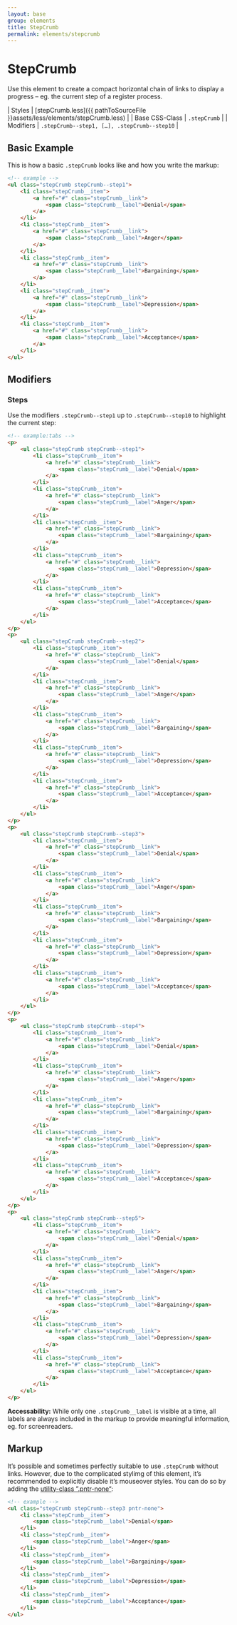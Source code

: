 ```yaml
---
layout: base
group: elements
title: StepCrumb
permalink: elements/stepcrumb
---
```


# StepCrumb

Use this element to create a compact horizontal chain of links to display a progress – eg. the current step of a register process.

| Styles         | [stepCrumb.less]({{ pathToSourceFile }}assets/less/elements/stepCrumb.less) |
| Base CSS-Class | `.stepCrumb`                                                                |
| Modifiers      | `.stepCrumb--step1, […], .stepCrumb--step10`                                |

## Basic Example

This is how a basic `.stepCrumb` looks like and how you write the markup:

```html
<!-- example -->
<ul class="stepCrumb stepCrumb--step1">
    <li class="stepCrumb__item">
        <a href="#" class="stepCrumb__link">
            <span class="stepCrumb__label">Denial</span>
        </a>
    </li>
    <li class="stepCrumb__item">
        <a href="#" class="stepCrumb__link">
            <span class="stepCrumb__label">Anger</span>
        </a>
    </li>
    <li class="stepCrumb__item">
        <a href="#" class="stepCrumb__link">
            <span class="stepCrumb__label">Bargaining</span>
        </a>
    </li>
    <li class="stepCrumb__item">
        <a href="#" class="stepCrumb__link">
            <span class="stepCrumb__label">Depression</span>
        </a>
    </li>
    <li class="stepCrumb__item">
        <a href="#" class="stepCrumb__link">
            <span class="stepCrumb__label">Acceptance</span>
        </a>
    </li>
</ul>
```

## Modifiers

### Steps

Use the modifiers `.stepCrumb--step1` up to `.stepCrumb--step10` to highlight the current step:

```html
<!-- example:tabs -->
<p>
    <ul class="stepCrumb stepCrumb--step1">
        <li class="stepCrumb__item">
            <a href="#" class="stepCrumb__link">
                <span class="stepCrumb__label">Denial</span>
            </a>
        </li>
        <li class="stepCrumb__item">
            <a href="#" class="stepCrumb__link">
                <span class="stepCrumb__label">Anger</span>
            </a>
        </li>
        <li class="stepCrumb__item">
            <a href="#" class="stepCrumb__link">
                <span class="stepCrumb__label">Bargaining</span>
            </a>
        </li>
        <li class="stepCrumb__item">
            <a href="#" class="stepCrumb__link">
                <span class="stepCrumb__label">Depression</span>
            </a>
        </li>
        <li class="stepCrumb__item">
            <a href="#" class="stepCrumb__link">
                <span class="stepCrumb__label">Acceptance</span>
            </a>
        </li>
    </ul>
</p>
<p>
    <ul class="stepCrumb stepCrumb--step2">
        <li class="stepCrumb__item">
            <a href="#" class="stepCrumb__link">
                <span class="stepCrumb__label">Denial</span>
            </a>
        </li>
        <li class="stepCrumb__item">
            <a href="#" class="stepCrumb__link">
                <span class="stepCrumb__label">Anger</span>
            </a>
        </li>
        <li class="stepCrumb__item">
            <a href="#" class="stepCrumb__link">
                <span class="stepCrumb__label">Bargaining</span>
            </a>
        </li>
        <li class="stepCrumb__item">
            <a href="#" class="stepCrumb__link">
                <span class="stepCrumb__label">Depression</span>
            </a>
        </li>
        <li class="stepCrumb__item">
            <a href="#" class="stepCrumb__link">
                <span class="stepCrumb__label">Acceptance</span>
            </a>
        </li>
    </ul>
</p>
<p>
    <ul class="stepCrumb stepCrumb--step3">
        <li class="stepCrumb__item">
            <a href="#" class="stepCrumb__link">
                <span class="stepCrumb__label">Denial</span>
            </a>
        </li>
        <li class="stepCrumb__item">
            <a href="#" class="stepCrumb__link">
                <span class="stepCrumb__label">Anger</span>
            </a>
        </li>
        <li class="stepCrumb__item">
            <a href="#" class="stepCrumb__link">
                <span class="stepCrumb__label">Bargaining</span>
            </a>
        </li>
        <li class="stepCrumb__item">
            <a href="#" class="stepCrumb__link">
                <span class="stepCrumb__label">Depression</span>
            </a>
        </li>
        <li class="stepCrumb__item">
            <a href="#" class="stepCrumb__link">
                <span class="stepCrumb__label">Acceptance</span>
            </a>
        </li>
    </ul>
</p>
<p>
    <ul class="stepCrumb stepCrumb--step4">
        <li class="stepCrumb__item">
            <a href="#" class="stepCrumb__link">
                <span class="stepCrumb__label">Denial</span>
            </a>
        </li>
        <li class="stepCrumb__item">
            <a href="#" class="stepCrumb__link">
                <span class="stepCrumb__label">Anger</span>
            </a>
        </li>
        <li class="stepCrumb__item">
            <a href="#" class="stepCrumb__link">
                <span class="stepCrumb__label">Bargaining</span>
            </a>
        </li>
        <li class="stepCrumb__item">
            <a href="#" class="stepCrumb__link">
                <span class="stepCrumb__label">Depression</span>
            </a>
        </li>
        <li class="stepCrumb__item">
            <a href="#" class="stepCrumb__link">
                <span class="stepCrumb__label">Acceptance</span>
            </a>
        </li>
    </ul>
</p>
<p>
    <ul class="stepCrumb stepCrumb--step5">
        <li class="stepCrumb__item">
            <a href="#" class="stepCrumb__link">
                <span class="stepCrumb__label">Denial</span>
            </a>
        </li>
        <li class="stepCrumb__item">
            <a href="#" class="stepCrumb__link">
                <span class="stepCrumb__label">Anger</span>
            </a>
        </li>
        <li class="stepCrumb__item">
            <a href="#" class="stepCrumb__link">
                <span class="stepCrumb__label">Bargaining</span>
            </a>
        </li>
        <li class="stepCrumb__item">
            <a href="#" class="stepCrumb__link">
                <span class="stepCrumb__label">Depression</span>
            </a>
        </li>
        <li class="stepCrumb__item">
            <a href="#" class="stepCrumb__link">
                <span class="stepCrumb__label">Acceptance</span>
            </a>
        </li>
    </ul>
</p>
```

<p class="hint"><b>Accessability:</b> While only one <code>.stepCrumb__label</code> is visible at a time, all labels are always included in the markup to provide meaningful information, eg. for screenreaders.</p>

## Markup

It’s possible and sometimes perfectly suitable to use `.stepCrumb` without links. However, due to the complicated stylimg of this element, it’s recommended to explicitly disable it’s mouseover styles. You can do so by adding the [utility-class ”.pntr-none“](utilities/interface.html):

```html
<!-- example -->
<ul class="stepCrumb stepCrumb--step3 pntr-none">
    <li class="stepCrumb__item">
        <span class="stepCrumb__label">Denial</span>
    </li>
    <li class="stepCrumb__item">
        <span class="stepCrumb__label">Anger</span>
    </li>
    <li class="stepCrumb__item">
        <span class="stepCrumb__label">Bargaining</span>
    </li>
    <li class="stepCrumb__item">
        <span class="stepCrumb__label">Depression</span>
    </li>
    <li class="stepCrumb__item">
        <span class="stepCrumb__label">Acceptance</span>
    </li>
</ul>
```